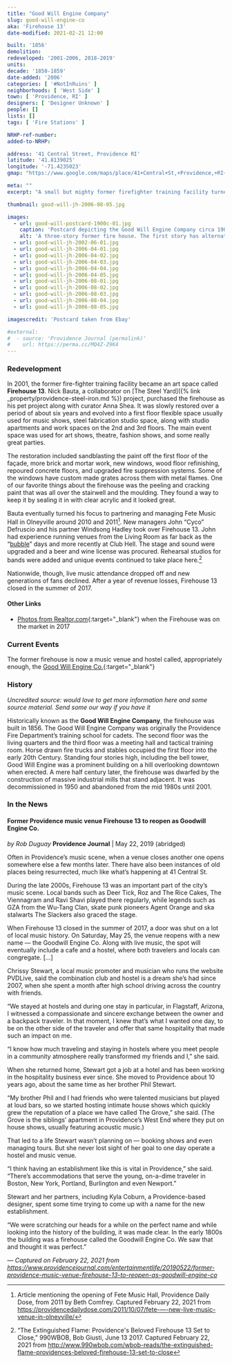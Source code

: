 ```yaml
---
title: "Good Will Engine Company"
slug: good-will-engine-co
aka: 'Firehouse 13'
date-modified: 2021-02-21 12:00

built: '1856'
demolition:
redeveloped: '2001-2006, 2018-2019'
units:
decade: '1850-1859'
date-added: '2006'
categories: [ '#NotInRuins' ]
neighborhoods: [ 'West Side' ]
town: [ 'Providence, RI' ]
designers: [ 'Designer Unknown' ]
people: []
lists: []
tags: [ 'Fire Stations' ]

NRHP-ref-number:
added-to-NRHP:

address: '41 Central Street, Providence RI'
latitude: '41.8139025'
longitude: '-71.4235023'
gmap: "https://www.google.com/maps/place/41+Central+St,+Providence,+RI+02907/@41.8139025,-71.4235023,18.26z/data=!4m5!3m4!1s0x89e445711f0c2cb9:0x9c6f2428e9cc0a4b!8m2!3d41.8143217!4d-71.4224009"

meta: ""
excerpt: "A small but mighty former firefighter training facility turned art space and music venue and most recently, a hostel concept"

thumbnail: good-will-jh-2006-08-05.jpg

images:
  - url: good-will-postcard-1900c-01.jpg
    caption: 'Postcard depicting the Good Will Engine Company circa 1900-1910. The nearby Jones Warehouse was built in 1895 and horse-drawn fire equipment started to be less common after 1910 (until about 1920 in some cities)'
    alt: 'A three-story former fire house. The first story has alternating courses of red brick and granite with a central doorway for older fire apparatus to come and go. The redevelopment cleaned up the brick and added red-painted framed windows with decorative grates featuring flame patterns.'
  - url: good-will-jh-2002-06-01.jpg
  - url: good-will-jh-2006-04-01.jpg
  - url: good-will-jh-2006-04-02.jpg
  - url: good-will-jh-2006-04-03.jpg
  - url: good-will-jh-2006-04-04.jpg
  - url: good-will-jh-2006-04-05.jpg
  - url: good-will-jh-2006-08-01.jpg
  - url: good-will-jh-2006-08-02.jpg
  - url: good-will-jh-2006-08-03.jpg
  - url: good-will-jh-2006-08-04.jpg
  - url: good-will-jh-2006-08-05.jpg

imagescredit: 'Postcard taken from Ebay'

#external:
#  - source: 'Providence Journal (permalink)'
#    url: https://perma.cc/MQ4Z-Z9K4
---
```


### Redevelopment

In 2001, the former fire-fighter training facility became an art space called **Firehouse 13**. Nick Bauta, a collaborator on [The Steel Yard]({% link _property/providence-steel-iron.md %}) project, purchased the firehouse as his pet project along with curator Anna Shea. It was slowly restored over a period of about six years and evolved into a first floor flexible space usually used for music shows, steel fabrication studio space, along with studio apartments and work spaces on the 2nd and 3rd floors. The main event space was used for art shows, theatre, fashion shows, and some really great parties.

The restoration included sandblasting the paint off the first floor of the façade, more brick and mortar work, new windows, wood floor refinishing, repoured concrete floors, and upgraded fire suppression systems. Some of the windows have custom made grates across them with metal flames. One of our favorite things about the firehouse was the peeling and cracking paint that was all over the stairwell and the moulding. They found a way to keep it by sealing it in with clear acrylic and it looked great.

Bauta eventually turned his focus to partnering and managing Fete Music Hall in Olneyville around 2010 and 2011[^1]. New managers John “Cyco” Defruscio and his partner Windsong Hadley took over Firehouse 13. John had experience running venues from the Living Room as far back as the “[bubble](/property/brown-sharpe-foundry#history)” days and more recently at Club Hell. The stage and sound were upgraded and a beer and wine license was procured. Rehearsal studios for bands were added and unique events continued to take place here.[^2]

Nationwide, though, live music attendance dropped off and new generations of fans declined. After a year of revenue losses, Firehouse 13 closed in the summer of 2017.

[^1]: Article mentioning the opening of Fete Music Hall, Providence Daily Dose, from 2011 by Beth Comfrey. Captured February 22, 2021 from https://providencedailydose.com/2011/10/07/fete-—-new-live-music-venue-in-olneyville/

[^2]: “The Extinguished Flame: Providence's Beloved Firehouse 13 Set to Close,” 990WBOB, Bob Giusti, June 13 2017. Captured February 22, 2021 from http://www.990wbob.com/wbob-reads/the-extinguished-flame-providences-beloved-firehouse-13-set-to-close

#### Other Links

* [Photos from Realtor.com](//www.realtor.com/realestateandhomes-detail/41-Central-St_Providence_RI_02907_M32400-06705#photo16){:target="_blank"} when the Firehouse was on the market in 2017


### Current Events

The former firehouse is now a music venue and hostel called, appropriately enough, the [Good Will Engine Co.](//goodwillenginecompany.com){:target="_blank"}


### History

_Uncredited source: would love to get more information here and some source material. Send some our way if you have it_

Historically known as the **Good Will Engine Company**, the firehouse was built in 1856. The Good Will Engine Company was originally the Providence Fire Department’s training school for cadets. The second floor was the living quarters and the third floor was a meeting hall and tactical training room. Horse drawn fire trucks and stables occupied the first floor into the early 20th Century. Standing four stories high, including the bell tower, Good Will Engine was a prominent building on a hill overlooking downtown when erected. A mere half century later, the firehouse was dwarfed by the construction of massive industrial mills that stand adjacent. It was decommissioned in 1950 and abandoned from the mid 1980s until 2001.


### In the News

#### Former Providence music venue Firehouse 13 to reopen as Goodwill Engine Co.

_by Rob Duguay_
**Providence Journal** | May 22, 2019 (abridged)

Often in Providence’s music scene, when a venue closes another one opens somewhere else a few months later. There have also been instances of old places being resurrected, much like what’s happening at 41 Central St.

During the late 2000s, Firehouse 13 was an important part of the city’s music scene. Local bands such as Deer Tick, Roz and The Rice Cakes, The Viennagram and Ravi Shavi played there regularly, while legends such as GZA from the Wu-Tang Clan, skate punk pioneers Agent Orange and ska stalwarts The Slackers also graced the stage.

When Firehouse 13 closed in the summer of 2017, a door was shut on a lot of local music history. On Saturday, May 25, the venue reopens with a new name — the Goodwill Engine Co. Along with live music, the spot will eventually include a cafe and a hostel, where both travelers and locals can congregate. […]

Chrissy Stewart, a local music promoter and musician who runs the website PVDLive, said the combination club and hostel is a dream she’s had since 2007, when she spent a month after high school driving across the country with friends.

“We stayed at hostels and during one stay in particular, in Flagstaff, Arizona, I witnessed a compassionate and sincere exchange between the owner and a backpack traveler. In that moment, I knew that’s what I wanted one day, to be on the other side of the traveler and offer that same hospitality that made such an impact on me.

“I know how much traveling and staying in hostels where you meet people in a community atmosphere really transformed my friends and I,” she said.

When she returned home, Stewart got a job at a hotel and has been working in the hospitality business ever since. She moved to Providence about 10 years ago, about the same time as her brother Phil Stewart.

“My brother Phil and I had friends who were talented musicians but played at loud bars, so we started hosting intimate house shows which quickly grew the reputation of a place we have called The Grove,” she said. (The Grove is the siblings’ apartment in Providence’s West End where they put on house shows, usually featuring acoustic music.)

That led to a life Stewart wasn’t planning on — booking shows and even managing tours. But she never lost sight of her goal to one day operate a hostel and music venue.

“I think having an establishment like this is vital in Providence,” she said. “There’s accommodations that serve the young, on-a-dime traveler in Boston, New York, Portland, Burlington and even Newport.”

Stewart and her partners, including Kyla Coburn, a Providence-based designer, spent some time trying to come up with a name for the new establishment.

“We were scratching our heads for a while on the perfect name and while looking into the history of the building, it was made clear. In the early 1800s the building was a firehouse called the Goodwill Engine Co. We saw that and thought it was perfect.”

— _Captured on February 22, 2021 from https://www.providencejournal.com/entertainmentlife/20190522/former-providence-music-venue-firehouse-13-to-reopen-as-goodwill-engine-co_

